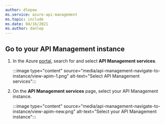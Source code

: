 ```yaml
---
author: dlepow
ms.service: azure-api-management
ms.topic: include
ms.date: 04/16/2021
ms.author: danlep
---
```

## Go to your API Management instance

1. In the Azure [portal](https://portal.azure.com), search for and select **API Management services**.

    :::image type="content" source="media/api-management-navigate-to-instance/view-apim-1.png" alt-text="Select API Management services":::

1. On the **API Management services** page, select your API Management instance.

    :::image type="content" source="media/api-management-navigate-to-instance/view-apim-new.png" alt-text="Select your API Management instance":::